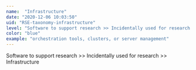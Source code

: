 ```yaml
---
name:  "Infrastructure"
date: "2020-12-06 10:03:50"
uid: "RSE-taxonomy-infrastructure"
level: "Software to support research >> Incidentally used for research >> Infrastructure"
color: "blue"
example: "orchestration tools, clusters, or server management" 
---
```


Software to support research >> Incidentally used for research >> Infrastructure